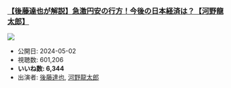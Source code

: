 ### [【後藤達也が解説】急激円安の行方！今後の日本経済は？【河野龍太郎】](https://www.youtube.com/watch?v=XFMhC9TNz8Y)
[![](https://img.youtube.com/vi/XFMhC9TNz8Y/sddefault.jpg)](https://www.youtube.com/watch?v=XFMhC9TNz8Y)
-   公開日: 2024-05-02
-   視聴数: 601,206
-   **いいね数: 6,344**
-   出演者: [後藤達也](/rehacq_fan/people/後藤達也 "wikilink"), [河野龍太郎](/rehacq_fan/people/河野龍太郎 "wikilink")
